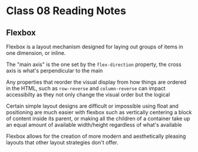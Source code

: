 # Class 08 Reading Notes

## Flexbox

Flexbox is a layout mechanism designed for  laying out groups of items in one dimension, or inline.

The "main axis" is the one set by the `flex-direction` property, the cross axis is what's perpendicular to the main

Any properties that reorder the visual display from how things are ordered in the HTML, such as `row-reverse` and `column-reverse` can impact accessibilty as they not only change the visual order but the logical

Certain simple layout designs are difficult or impossible using float and positioning are much easier with flexbox such as vertically centering a block of content inside its parent, or making all the children of a container take up an equal amount of available width/height regardless of what's available

Flexbox allows for the creation of more modern and aesthetically pleasing layouts that other layout strategies don't offer.
